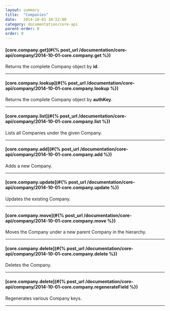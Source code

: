```yaml
---
layout: summary
title:  "Companies"
date:   2014-10-01 10:52:00
category: documentation/core-api
parent-order: 0
order: 0
---
```


#### [core.company.get](#{% post_url /documentation/core-api/company/2014-10-01-core.company.get %})

Returns the complete Company object by **id**.

***

#### [core.company.lookup](#{% post_url /documentation/core-api/company/2014-10-01-core.company.lookup %})

Returns the complete Company object by **authKey**.

***

#### [core.company.list](#{% post_url /documentation/core-api/company/2014-10-01-core.company.list %})

Lists all Companies under the given Company.

***

#### [core.company.add](#{% post_url /documentation/core-api/company/2014-10-01-core.company.add %})

Adds a new Company.

***

#### [core.company.update](#{% post_url /documentation/core-api/company/2014-10-01-core.company.update %})

Updates the existing Company.

***

#### [core.company.move](#{% post_url /documentation/core-api/company/2014-10-01-core.company.move %})

Moves the Company under a new parent Company in the hierarchy.

***

#### [core.company.delete](#{% post_url /documentation/core-api/company/2014-10-01-core.company.delete %})

Deletes the Company.

***

#### [core.company.delete](#{% post_url /documentation/core-api/company/2014-10-01-core.company.regenerateField %})

Regenerates various Company keys.

***

